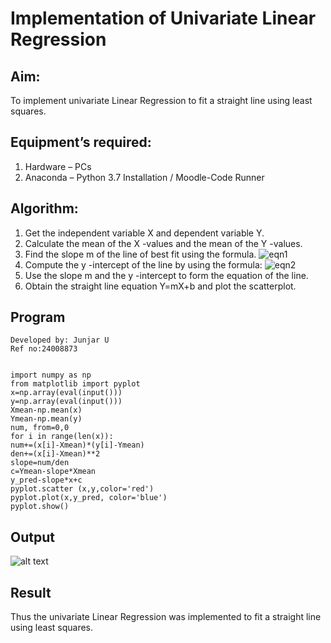 # Implementation of Univariate Linear Regression
## Aim:
To implement univariate Linear Regression to fit a straight line using least squares.
## Equipment’s required:
1.	Hardware – PCs
2.	Anaconda – Python 3.7 Installation / Moodle-Code Runner
## Algorithm:
1.	Get the independent variable X and dependent variable Y.
2.	Calculate the mean of the X -values and the mean of the Y -values.
3.	Find the slope m of the line of best fit using the formula.
 ![eqn1](./eq1.jpg)
4.	Compute the y -intercept of the line by using the formula:
![eqn2](./eq2.jpg)  
5.	Use the slope m and the y -intercept to form the equation of the line.
6.	Obtain the straight line equation Y=mX+b and plot the scatterplot.
## Program
```
Developed by: Junjar U
Ref no:24008873


import numpy as np
from matplotlib import pyplot
x=np.array(eval(input()))
y=np.array(eval(input()))
Xmean-np.mean(x)
Ymean-np.mean(y)
num, from=0,0
for i in range(len(x)):
num+=(x[i]-Xmean)*(y[i]-Ymean)
den+=(x[i]-Xmean)**2
slope=num/den
c=Ymean-slope*Xmean
y_pred-slope*x+c
pyplot.scatter (x,y,color='red')
pyplot.plot(x,y_pred, color='blue')
pyplot.show()

```
## Output

![alt text](<Screenshot 2024-12-23 143357.png>)
## Result
Thus the univariate Linear Regression was implemented to fit a straight line using least squares.
